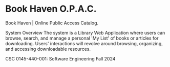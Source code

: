 # Book Haven O.P.A.C.
Book Haven | Online Public Access Catalog.

System Overview
The system is a Library Web Application where users can browse, search, and manage a personal 'My List' of books or articles for downloading. Users' interactions will revolve around browsing, organizing, and accessing downloadable resources.

CSC 0145-440-001: Software Engineering Fall 2024
